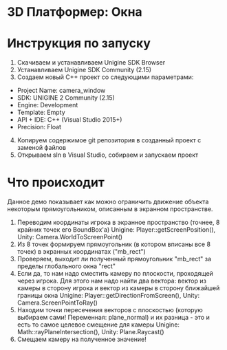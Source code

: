 # 3D Платформер: Окна

# Инструкция по запуску
1. Скачиваем и устанавливаем Unigine SDK Browser
2. Устанавливаем Unigine SDK Community (2.15)
3. Создаем новый C++ проект со следующими параметрами:
- Project Name: camera_window
- SDK: UNIGINE 2 Community (2.15)
- Engine: Development
- Template: Empty
- API + IDE: C++ (Visual Studio 2015+)
- Precision: Float
4. Копируем содержимое git репозитория в созданный проект с заменой файлов
5. Открываем sln в Visual Studio, собираем и запускаем проект

# Что происходит
Данное демо показывает как можно ограничить движение объекта некоторым прямоугольником, описанным в экранном пространстве.

1. Переводим координаты игрока в экранное пространство (точнее, 8 крайних точек его BoundBox'а)
   Unigine: Player::getScreenPosition(), Unity: Camera.WorldToScreenPoint()
2. Из 8 точек формируем прямоугольник (в котором вписаны все 8 точек) в экранных координатах ("mb_rect")
3. Проверяем, выходит ли полученный прямоугольник "mb_rect" за пределы глобального окна "rect"
4. Если да, то нам надо сместить камеру по плоскости, проходящей через игрока. Для этого нам надо найти два вектора: вектор из камеры в сторону игрока и вектор из камеры в сторону ближайшей границы окна
Unigine: Player::getDirectionFromScreen(), Unity: Camera.ScreenPointToRay()
5. Находим точки пересечения векторов с плоскостью (которую выбираем сами! Переменная: plane_normal) и их разница - это и есть то самое целевое смещение для камеры
Unigine: Math::rayPlaneIntersection(), Unity: Plane.Raycast()
6. Смещаем камеру на полученное значение!

